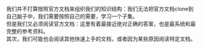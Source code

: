 
我们并不打算按照官方文档来组织我们的知识结构：我们无法把官方文档clone到自己脑子中，我们需要按照自己的需要，学习一个子集。  
但是我们又必须阅读官方文档：这里有着最接近绝对正确的答案，也是最系统和最完整的参考资料。  
其次，我们可能也会阅读其他快速上手的文档，或者因为某些原因阅读特定文档。  

